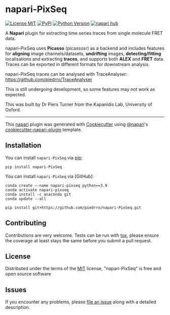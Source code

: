 # napari-PixSeq

[![License MIT](https://img.shields.io/pypi/l/napari-GapSeq2.svg?color=green)](https://github.com/piedrro/napari-PixSeq/blob/main/LICENSE)
[![PyPI](https://img.shields.io/pypi/v/napari-GapSeq2.svg?color=green)](https://pypi.org/project/napari-PixSeq/)
[![Python Version](https://img.shields.io/pypi/pyversions/napari-GapSeq2.svg?color=green)](https://python.org)
[![napari hub](https://img.shields.io/endpoint?url=https://api.napari-hub.org/shields/napari-GapSeq2)](https://napari-hub.org/plugins/napari-PixSeq)

A **Napari** plugin for extracting time series traces from single molecule FRET data.

napari-PixSeq uses **Picasso** (picassosr) as a backend and includes features for **aligning** image channels/datasets, **undrifting** images, **detecting/fitting** localisations and extracting **traces**, and supports both **ALEX** and **FRET** data. Traces can be exported in different formats for downstream analysis.

napari-PixSeq traces can be analysed with TraceAnalyser: https://github.com/piedrro/TraceAnalyser

This is still undergoing development, so some features may not work as expected.

This was built by Dr Piers Turner from the Kapanidis Lab, University of Oxford.

----------------------------------

This [napari] plugin was generated with [Cookiecutter] using [@napari]'s [cookiecutter-napari-plugin] template.

<!--
Don't miss the full getting started guide to set up your new package:
https://github.com/napari/cookiecutter-napari-plugin#getting-started

and review the napari docs for plugin developers:
https://napari.org/stable/plugins/index.html
-->

## Installation

You can install `napari-PixSeq` via [pip]:

    pip install napari-PixSeq

You can install `napari-PixSeq` via [GitHub]:

    conda create –-name napari-pixseq python==3.9
    conda activate napari-pixseq
    conda install -c anaconda git
    conda update --all

    pip install git+https://github.com/piedrro/napari-PixSeq.git

## Contributing

Contributions are very welcome. Tests can be run with [tox], please ensure
the coverage at least stays the same before you submit a pull request.

## License

Distributed under the terms of the [MIT] license,
"napari-PixSeq" is free and open source software

## Issues

If you encounter any problems, please [file an issue] along with a detailed description.

[napari]: https://github.com/napari/napari
[Cookiecutter]: https://github.com/audreyr/cookiecutter
[@napari]: https://github.com/napari
[MIT]: http://opensource.org/licenses/MIT
[BSD-3]: http://opensource.org/licenses/BSD-3-Clause
[GNU GPL v3.0]: http://www.gnu.org/licenses/gpl-3.0.txt
[GNU LGPL v3.0]: http://www.gnu.org/licenses/lgpl-3.0.txt
[Apache Software License 2.0]: http://www.apache.org/licenses/LICENSE-2.0
[Mozilla Public License 2.0]: https://www.mozilla.org/media/MPL/2.0/index.txt
[cookiecutter-napari-plugin]: https://github.com/napari/cookiecutter-napari-plugin

[file an issue]: https://github.com/piedrro/napari-GapSeq2/issues

[napari]: https://github.com/napari/napari
[tox]: https://tox.readthedocs.io/en/latest/
[pip]: https://pypi.org/project/pip/
[PyPI]: https://pypi.org/
